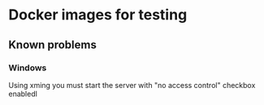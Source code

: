 # Docker images for testing

## Known problems
### Windows
Using xming you must start the server with "no access control" checkbox enabledl
